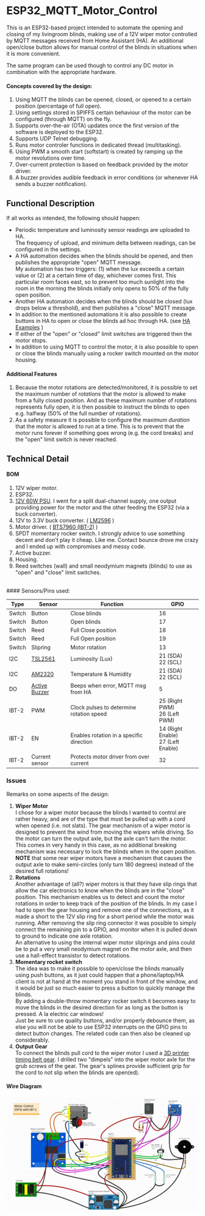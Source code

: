 # ESP32_MQTT_Motor_Control
This is an ESP32-based project intended to automate the opening and closing of my livingroom blinds, making use of a 12V wiper motor controlled by MQTT messages received from Home Assistant (HA). An additional open/close button allows for manual control of the blinds in situations when it is more convenient.    
    
The same program can be used though to control any DC motor in combination with the appropriate hardware.    
    
#### Concepts covered by the design:
   1. Using MQTT the blinds can be opened, closed, or opened to a certain position (percentage of full open).
   2. Using settings stored in SPIFFS certain behaviour of the motor can be configured (through MQTT) on the fly.
   3. Supports over-the-air (OTA) updates once the first version of the software is deployed to the ESP32.
   4. Supports UDP Telnet debugging.
   5. Runs motor controler functions in dedicated thread (multitasking).
   6. Using PWM a smooth start (softstart) is created by ramping up the motor revolutions over time.
   7. Over-current protection is based on feedback provided by the motor driver.
   8. A buzzer provides audible feedback in error conditions (or whenever HA sends a buzzer notification).
    
## Functional Description
If all works as intended, the following should happen:
   - Periodic temperature and luminosity sensor readings are uploaded to HA.    
     The frequency of upload, and minimum delta between readings, can be configured in the settings.    
   - A HA automation decides when the blinds should be opened, and then publishes the appropriate "open" MQTT message.    
     My automation has two triggers: (1) when the lux exceeds a certain value or (2) at a certain time of day, whichever comes first. This particular room faces east, so to prevent too much sunlight into the room in the morning the blinds initially only opens to 50% of the fully open position.    
   - Another HA automation decides when the blinds should be closed (lux drops below a threshold), and then publishes a "close" MQTT message.    
   - In addition to the mentioned automations it is also possible to create buttons in HA to open or close the blinds ad hoc through HA. (see [HA Examples](https://github.com/JJFourie/ESP32_MQTT_Motor_Control/tree/main/HomeAssistant#readme) )        
   - If either of the "open" or "closed" limit switches are triggered then the motor stops.    
   - In addition to using MQTT to control the motor, it is also possible to open or close the blinds manually using a rocker switch mounted on the motor housing.    
    
#### Additional Features

   1. Because the motor rotations are detected/monitored, it is possible to set the maximum number of *rotations* that the motor is allowed to make from a fully closed position. And as these maximum number of rotations represents fully open, it is then possible to instruct the blinds to open e.g. halfway (50% of the full number of rotations).     
   2. As a safety measure it is possible to configure the maximum *duration* that the motor is allowed to run at a time. This is to prevent that the motor runs forever if something goes wrong (e.g. the cord breaks) and the "open" limit switch is never reached.    


## Technical Detail

#### BOM
   1. 12V wiper motor.    
   2. ESP32.    
   3. [12V 60W PSU](https://nl.aliexpress.com/item/4000079945543.html?spm=a2g0o.order_list.0.0.503e79d2w3pDfm&gatewayAdapt=glo2nld). I went for a split dual-channel supply, one output providing power for the motor and the other feeding the ESP32 (via a buck converter).     
   4. 12V to 3.3V buck converter. ( [LM2596](https://lygte-info.dk/review/Power%20Adjustable%20buck%20converter%20LM2596%20UK.html) )    
   5. Motor driver. ( [BTS7960 (IBT-2)](https://www.handsontec.com/dataspecs/module/BTS7960%20Motor%20Driver.pdf) )    
   6. SPDT momentary rocker switch. I strongly advice to use something decent and don't play it cheap. Like me. Contact bounce drove me crazy and I ended up with compromises and messy code.    
   7. Active buzzer.    
   8. Housing.    
   9. Reed switches (wall) and small neodymium magnets (blinds) to use as "open" and "close" limit switches.    


<br>       
#### Sensors/Pins used:   
    
Type | Sensor | Function | GPIO
--- | --- | --- | ---
Switch | Button | Close blinds |  16
Switch | Button | Open blinds |  17
Switch | Reed | Full Close position |  18
Switch | Reed | Full Open position |  19
Switch | Slipring | Motor rotation |  13
I2C | [TSL2561](https://learn.adafruit.com/tsl2561) | Luminosity (Lux) | 21 (SDA) <br>  22 (SCL)
I2C | [AM2320](https://datasheets.maximintegrated.com/en/ds/DS18B20.pdf) | Temperature & Humidity |  21 (SDA) <br>  22 (SCL) 
DO | [Active Buzzer]() | Beeps when error, MQTT msg from HA |  5
IBT-2 | PWM | Clock pulses to determine rotation speed |  25 (Right PWM) <br> 26 (Left PWM)
IBT-2 | EN | Enables rotation in a specific direction |  14 (Right Enable) <br> 27 (Left Enable) 
IBT-2 | Current sensor | Protects motor driver from over current |  32

    
### Issues
Remarks on some aspects of the design:    
   1. **Wiper Motor**    
      I chose for a wiper motor because the blinds I wanted to control are rather heavy, and are of the type that must be pulled up with a cord when opened (i.e. not slats). The gear mechanism of a wiper motor is designed to prevent the wind from moving the wipers while driving. So the motor can turn the output axle, but the axle can't turn the motor. This comes in very handy in this case, as no additional breaking mechanism was necessary to lock the blinds when in the open position.    
      **NOTE** that some rear wiper motors have a mechanism that causes the output axle to make semi-circles (only turn 180 degrees) instead of the desired full rotations!
   2. **Rotations**    
      Another advantage of (all?) wiper motors is that they have slip rings that allow the car electronics to know when the blinds are in the "close" position. This mechanism enables us to detect and count the motor rotations in order to keep track of the position of the blinds. In my case I had to open the gear housing and remove one of the connections, as it made a short to the 12V slip ring for a short period while the motor was running. After removing the slip ring connector it was possible to simply connect the remaining pin to a GPIO, and monitor when it is pulled down to ground to indicate one axle rotation.    
      An alternative to using the internal wiper motor sliprings and pins could be to put a very small neodymium magnet on the motor axle, and then use a hall-effect transistor to detect rotations.
   3. **Momentary rocket switch**    
      The idea was to make it possible to open/close the blinds manually using push buttons, as it just could happen that a phone/laptop/HA client is not at hand at the moment you stand in front of the window, and it would be just so much easier to press a button to quickly manage the blinds.    
      By adding a double-throw momentary rocker switch it becomes easy to move the blinds in the desired direction for as long as the button is pressed. A la electric car windows!    
      Just be sure to use quality buttons, and/or properly debounce them, as else you will not be able to use ESP32 interrupts on the GPIO pins to detect button changes. The related code can then also be cleaned up considerably.
   4. **Output Gear**    
      To connect the blinds pull cord to the wiper motor I used a [3D printer timing belt gear](https://www.google.com/search?q=3d+printer+drive+belt+gear&tbm=isch&ved=2ahUKEwiUocK_5-T6AhVNOewKHXt2BAQQ2-cCegQIABAA&oq=3d+printer+drive+belt+gear&gs_lcp=CgNpbWcQAzoHCAAQgAQQGFDMDlifFGCGFmgAcAB4AIABbIgBggOSAQM1LjGYAQCgAQGqAQtnd3Mtd2l6LWltZ8ABAQ&sclient=img&ei=2QBMY9TQBc3ysAf77JEg&bih=703&biw=1536). I drilled two "dimpels" into the wiper motor axle for the grub screws of the gear. The gear's splines provide sufficient grip for the cord to not slip when the blinds are open(ed).


#### Wire Diagram

![Fritzing Diagram](https://github.com/JJFourie/ESP32_MQTT_Motor_Control/blob/main/Images/Fritzing-Blinds_Motor_Control.jpg)

